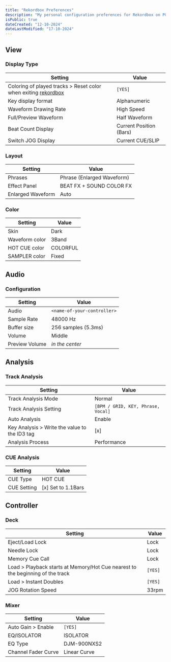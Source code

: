 ```yaml
---
title: "Rekordbox Preferences"
description: "My personal configuration preferences for Rekordbox on PC"
isPublic: true
dateCreated: "12-10-2024"
dateLastModified: "17-10-2024"
---
```


## View

### Display Type

| Setting                                                                     | Value                   |
|-----------------------------------------------------------------------------|-------------------------|
| Coloring of played tracks > Reset color when exiting [rekordbox](rekordbox) | `[YES]`                 |
| Key display format                                                          | Alphanumeric            |
| Waveform Drawing Rate                                                       | High Speed              |
| Full/Preview Waveform                                                       | Half Waveform           |
| Beat Count Display                                                          | Current Position (Bars) |
| Switch JOG Display                                                          | Current CUE/SLIP        |

### Layout

| Setting              | Value                      |
|----------------------|----------------------------|
| Phrases              | Phrase (Enlarged Waveform) |
| Effect Panel         | BEAT FX + SOUND COLOR FX   |
| Enlarged Waveform    | Auto                       |

### Color

| Setting        | Value    |
|----------------|----------|
| Skin           | Dark     |
| Waveform color | 3Band    |
| HOT CUE color  | COLORFUL |
| SAMPLER color  | Fixed    |

## Audio

### Configuration

| Setting        | Value                       |
|----------------|-----------------------------|
|Audio           | `<name-of-your-controller>` |
| Sample Rate    | 48000 Hz                    |
| Buffer size    | 256 samples (5.3ms)         |
| Volume         | Middle                      |
| Preview Volume | *in the center*             |

## Analysis

### Track Analysis

| Setting                                       | Value                              |
|-----------------------------------------------|------------------------------------|
| Track Analysis Mode                           | Normal                             |
| Track Analysis Setting                        | `[BPM / GRID, KEY, Phrase, Vocal]` |
| Auto Analysis                                 | Enable                             |
| Key Analysis > Write the value to the ID3 tag | [x]                                |
| Analysis Process                              | Performance                        |

### CUE Analysis

| Setting     | Value              |
|-------------|--------------------|
| CUE Type    | HOT CUE            |
| CUE Setting | [x] Set to 1.1Bars |

## Controller

### Deck

| Setting                                                                        | Value   |
|--------------------------------------------------------------------------------|---------|
| Eject/Load Lock                                                                | Lock    |
| Needle Lock                                                                    | Lock    |
| Memory Cue Call                                                                | Lock    |
| Load > Playback starts at Memory/Hot Cue nearest to the beginning of the track | `[YES]` |
| Load > Instant Doubles                                                         | `[YES]` |
| JOG Rotation Speed                                                             | 33rpm   |

### Mixer

| Setting             | Value        |
|---------------------|--------------|
| Auto Gain > Enable  | `[YES]`      |
| EQ/ISOLATOR         | ISOLATOR     |
| EQ Type             | DJM-900NXS2  |
| Channel Fader Curve | Linear Curve |
